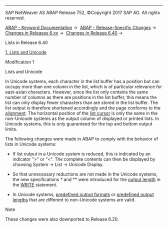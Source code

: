   

* * *

SAP NetWeaver AS ABAP Release 752, ©Copyright 2017 SAP AG. All rights reserved.

[ABAP - Keyword Documentation](javascript:call_link\('abenabap.htm'\)) →  [ABAP - Release-Specific Changes](javascript:call_link\('abennews.htm'\)) →  [Changes in Releases 6.xx](javascript:call_link\('abennews-6.htm'\)) →  [Changes in Release 6.40](javascript:call_link\('abennews-640.htm'\)) → 

Lists in Release 6.40

[1\. Lists and Unicode](#!ABAP_MODIFICATION_1@1@)

Modification 1

Lists and Unicode

In Unicode systems, each character in the list buffer has a position but can occupy more than one column in the list, which is of particular relevance for east-asian characters. However, since the list only contains the same number of columns as there are positions in the list buffer, this means the list can only display fewer characters than are stored in the list buffer. The list output is therefore shortened accordingly and the page conforms to the [alignment](javascript:call_link\('abenalignment_gap_glosry.htm'\) "Glossary Entry"). The horizontal position of the [list cursor](javascript:call_link\('abenlist_cursor_glosry.htm'\) "Glossary Entry") is only the same in the non-Unicode systems as the output column of displayed or printed lists. In Unicode systems, this is only guaranteed for the top and bottom output limits.

The following changes were made in ABAP to comply with the behavior of lists in Unicode systems:

-   If list output in a Unicode system is reduced, this is indicated by an indicator ">" or "<". The complete contents can then be displayed by choosing System → List → Unicode Display.
    
-   So that unnecessary reductions are not made in the Unicode systems, the new specifications \* and \*\* were introduced for the [output length](javascript:call_link\('abenwrite_output_length.htm'\)) in the [WRITE](javascript:call_link\('abapwrite-.htm'\)) statement.
    
-   In Unicode systems, [predefined output formats](javascript:call_link\('abenwrite_formats.htm'\)) or [predefined output lengths](javascript:call_link\('abenwrite_output_length.htm'\)) that are different to non-Unicode systems are valid.
    

Note

These changes were also downported to Release 6.20.